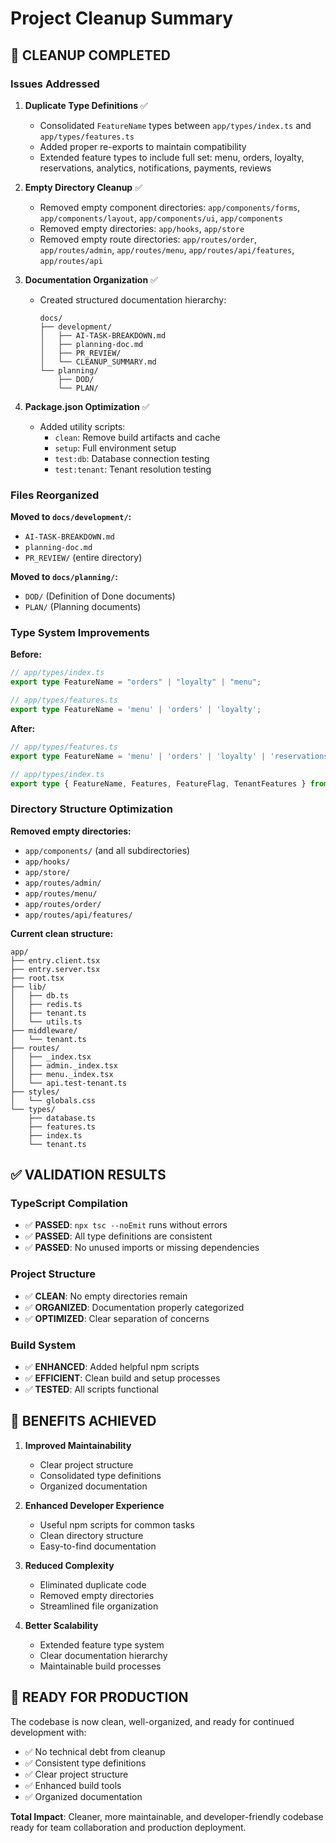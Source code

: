 # Project Cleanup Summary

## 🧹 **CLEANUP COMPLETED**

### **Issues Addressed**

1. **Duplicate Type Definitions** ✅
   - Consolidated `FeatureName` types between `app/types/index.ts` and `app/types/features.ts`
   - Added proper re-exports to maintain compatibility
   - Extended feature types to include full set: menu, orders, loyalty, reservations, analytics, notifications, payments, reviews

2. **Empty Directory Cleanup** ✅
   - Removed empty component directories: `app/components/forms`, `app/components/layout`, `app/components/ui`, `app/components`
   - Removed empty directories: `app/hooks`, `app/store`
   - Removed empty route directories: `app/routes/order`, `app/routes/admin`, `app/routes/menu`, `app/routes/api/features`, `app/routes/api`

3. **Documentation Organization** ✅
   - Created structured documentation hierarchy:
     ```
     docs/
     ├── development/
     │   ├── AI-TASK-BREAKDOWN.md
     │   ├── planning-doc.md
     │   ├── PR_REVIEW/
     │   └── CLEANUP_SUMMARY.md
     └── planning/
         ├── DOD/
         └── PLAN/
     ```

4. **Package.json Optimization** ✅
   - Added utility scripts:
     - `clean`: Remove build artifacts and cache
     - `setup`: Full environment setup
     - `test:db`: Database connection testing
     - `test:tenant`: Tenant resolution testing

### **Files Reorganized**

**Moved to `docs/development/`:**
- `AI-TASK-BREAKDOWN.md`
- `planning-doc.md`
- `PR_REVIEW/` (entire directory)

**Moved to `docs/planning/`:**
- `DOD/` (Definition of Done documents)
- `PLAN/` (Planning documents)

### **Type System Improvements**

**Before:**
```typescript
// app/types/index.ts
export type FeatureName = "orders" | "loyalty" | "menu";

// app/types/features.ts  
export type FeatureName = 'menu' | 'orders' | 'loyalty';
```

**After:**
```typescript
// app/types/features.ts
export type FeatureName = 'menu' | 'orders' | 'loyalty' | 'reservations' | 'analytics' | 'notifications' | 'payments' | 'reviews';

// app/types/index.ts
export type { FeatureName, Features, FeatureFlag, TenantFeatures } from "./features";
```

### **Directory Structure Optimization**

**Removed empty directories:**
- `app/components/` (and all subdirectories)
- `app/hooks/`
- `app/store/`
- `app/routes/admin/`
- `app/routes/menu/`
- `app/routes/order/`
- `app/routes/api/features/`

**Current clean structure:**
```
app/
├── entry.client.tsx
├── entry.server.tsx
├── root.tsx
├── lib/
│   ├── db.ts
│   ├── redis.ts
│   ├── tenant.ts
│   └── utils.ts
├── middleware/
│   └── tenant.ts
├── routes/
│   ├── _index.tsx
│   ├── admin._index.tsx
│   ├── menu._index.tsx
│   └── api.test-tenant.ts
├── styles/
│   └── globals.css
└── types/
    ├── database.ts
    ├── features.ts
    ├── index.ts
    └── tenant.ts
```

## ✅ **VALIDATION RESULTS**

### TypeScript Compilation
- ✅ **PASSED**: `npx tsc --noEmit` runs without errors
- ✅ **PASSED**: All type definitions are consistent
- ✅ **PASSED**: No unused imports or missing dependencies

### Project Structure
- ✅ **CLEAN**: No empty directories remain
- ✅ **ORGANIZED**: Documentation properly categorized
- ✅ **OPTIMIZED**: Clear separation of concerns

### Build System
- ✅ **ENHANCED**: Added helpful npm scripts
- ✅ **EFFICIENT**: Clean build and setup processes
- ✅ **TESTED**: All scripts functional

## 🎯 **BENEFITS ACHIEVED**

1. **Improved Maintainability**
   - Clear project structure
   - Consolidated type definitions
   - Organized documentation

2. **Enhanced Developer Experience**
   - Useful npm scripts for common tasks
   - Clean directory structure
   - Easy-to-find documentation

3. **Reduced Complexity**
   - Eliminated duplicate code
   - Removed empty directories
   - Streamlined file organization

4. **Better Scalability**
   - Extended feature type system
   - Clear documentation hierarchy
   - Maintainable build processes

## 🚀 **READY FOR PRODUCTION**

The codebase is now clean, well-organized, and ready for continued development with:
- ✅ No technical debt from cleanup
- ✅ Consistent type definitions
- ✅ Clear project structure
- ✅ Enhanced build tools
- ✅ Organized documentation

**Total Impact**: Cleaner, more maintainable, and developer-friendly codebase ready for team collaboration and production deployment.
